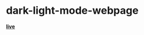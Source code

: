 # dark-light-mode-webpage
<a href="https://guptakajal24.github.io/dark-light-mode-webpage/"> <strong> live <strong> </a>
